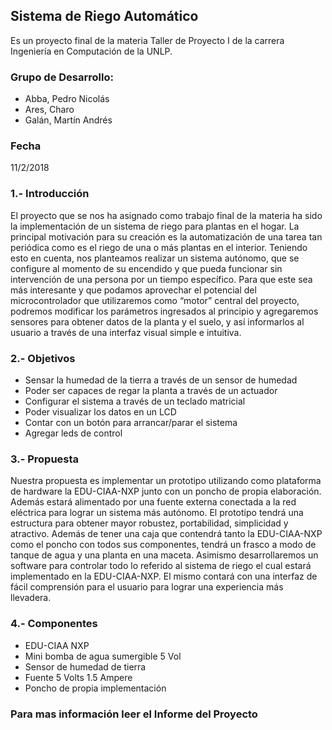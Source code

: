 ## Sistema de Riego Automático

Es un proyecto final de la materia Taller de Proyecto I de la carrera Ingeniería en Computación de la UNLP. 

### **Grupo de Desarrollo:**
- Abba, Pedro Nicolás
- Ares, Charo
- Galán, Martín Andrés

### **Fecha**
  11/2/2018

### **1.- Introducción**

  El proyecto que se nos ha asignado como trabajo final de la materia ha sido la implementación de un sistema de riego para plantas en el hogar. La principal motivación para su creación es la automatización de una tarea tan periódica como es el riego de una o más plantas en el interior. 
  Teniendo esto en cuenta, nos planteamos realizar un sistema autónomo, que se configure al momento de su encendido y que pueda funcionar sin intervención de una persona por un tiempo específico. Para que este sea más interesante y que podamos aprovechar el potencial del microcontrolador que utilizaremos como “motor” central del proyecto, podremos modificar los parámetros ingresados al principio y agregaremos sensores para obtener datos de la planta y el suelo, y así informarlos al usuario a través de una interfaz visual simple e intuitiva.

### **2.- Objetivos**

  - Sensar la humedad de la tierra a través de un sensor de humedad
  - Poder ser capaces de regar la planta a través de un actuador
  - Configurar el sistema a través de un teclado matricial
  - Poder visualizar los datos en un LCD
  - Contar con un botón para arrancar/parar el sistema 
  - Agregar leds de control

### **3.- Propuesta**

  Nuestra propuesta es implementar un prototipo utilizando como plataforma de hardware la EDU-CIAA-NXP junto con un poncho de propia elaboración. Además estará alimentado por una fuente externa conectada a la red eléctrica para lograr un sistema más autónomo.
  El prototipo tendrá una estructura para obtener mayor robustez, portabilidad, simplicidad y atractivo. Además de tener una caja que contendrá tanto la EDU-CIAA-NXP como el poncho con todos sus componentes, tendrá un frasco a modo de tanque de agua y una planta en una maceta.
  Asimismo desarrollaremos un software para controlar todo lo referido al sistema de riego el cual estará implementado en la EDU-CIAA-NXP. El mismo contará con una interfaz de fácil comprensión para el usuario para lograr una experiencia más llevadera.

### **4.- Componentes**

  - EDU-CIAA NXP
  - Mini bomba de agua sumergible 5 Vol
  - Sensor de humedad de tierra
  - Fuente 5 Volts 1.5 Ampere
  - Poncho de propia implementación

### Para mas información leer el Informe del Proyecto
